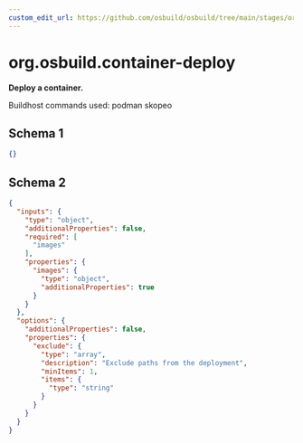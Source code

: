 ```yaml
---
custom_edit_url: https://github.com/osbuild/osbuild/tree/main/stages/org.osbuild.container-deploy.meta.json
---
```

# org.osbuild.container-deploy
<!--
[//]: # ( DO NOT MODIFY THIS FILE! )
[//]: # ( This content is generated by `scripts/pull_osbuild_modules.py` )
[//]: # ( Rather change the source of this: https://github.com/osbuild/osbuild/tree/main/stages/org.osbuild.container-deploy.meta.json )
-->

**Deploy a container.**

Buildhost commands used: podman skopeo

## Schema 1

```json
{}
```

## Schema 2

```json
{
  "inputs": {
    "type": "object",
    "additionalProperties": false,
    "required": [
      "images"
    ],
    "properties": {
      "images": {
        "type": "object",
        "additionalProperties": true
      }
    }
  },
  "options": {
    "additionalProperties": false,
    "properties": {
      "exclude": {
        "type": "array",
        "description": "Exclude paths from the deployment",
        "minItems": 1,
        "items": {
          "type": "string"
        }
      }
    }
  }
}
```
